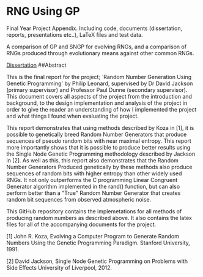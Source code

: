 RNG Using GP
==================================================

Final Year Project Appendix. Including code, documents (dissertation, reports, presentations etc..), LaTeX files and test data.

A comparison of GP and SNGP for evolving RNGs, and a comparison of RNGs produced through evolutionary means against other common RNGs. 

[Dissertation](/Project%20Documents/dissertation.pdf?raw=true)
##Abstract

This is the final report for the project; `Random Number Generation Using Genetic Programming' by Philip Leonard, supervised by Dr David Jackson (primary supervisor) and Professor Paul Dunne (secondary supervisor). This document covers all aspects of the project from the introduction and background, to the design implementation and analysis of the project in order to give the reader an understanding of how I implemented the project and what things I found when evaluating the project.

This report demonstrates that using methods described by Koza in [1], it is possible to genetically breed Random Number Generators that produce sequences of pseudo random bits with near maximal entropy. This report more importantly shows that it is possible to produce better results using the Single Node Genetic Programming methodology described by Jackson in [2]. As well as this, this report also demonstrates that the Random Number Generators Produced genetically by these methods also produce sequences of random bits with higher entropy than other widely used RNGs. It not only outperforms the C programming Linear Congruent Generator algorithm implemented in the rand() function, but can also perform better than a "True" Random Number Generator that creates random bit sequences from observed atmospheric noise.

This GitHub repository contains the implemetations for all methods of producing random numbers as described above. It also contains the latex files for all of the accompanying documents for the project.

[1] John R. Koza, Evolving a Computer Program to Generate Random Numbers Using the Genetic Programming Paradigm. Stanford University, 1991.

[2] David Jackson, Single Node Genetic Programming on Problems with Side Effects University of Liverpool, 2012.
